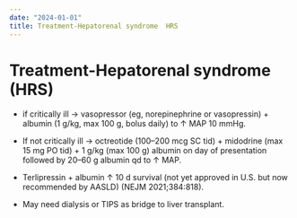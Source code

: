 ```yaml
---
date: "2024-01-01"
title: Treatment-Hepatorenal syndrome  HRS 
---
```


# Treatment-Hepatorenal syndrome (HRS)

* if critically ill → vasopressor (eg, norepinephrine or vasopressin) + albumin (1 g/kg, max 100 g, bolus daily) to ↑ MAP 10 mmHg. 
 
* If not critically ill → octreotide (100–200 mcg SC tid) + midodrine (max 15 mg PO tid) + 1 g/kg (max 100 g) albumin on day of presentation followed by 20–60 g albumin qd to ↑ MAP. 
 
* Terlipressin + albumin ↑ 10 d survival (not yet approved in U.S. but now recommended by AASLD) (NEJM 2021;384:818).
 
* May need dialysis or TIPS as bridge to liver transplant.
